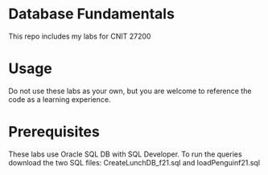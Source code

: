 # Database Fundamentals
This repo includes my labs for CNIT 27200

# Usage
Do not use these labs as your own, but you are welcome to reference the code as a learning experience.

# Prerequisites
These labs use Oracle SQL DB with SQL Developer. To run the queries download the two SQL files: CreateLunchDB_f21.sql and loadPenguinf21.sql
